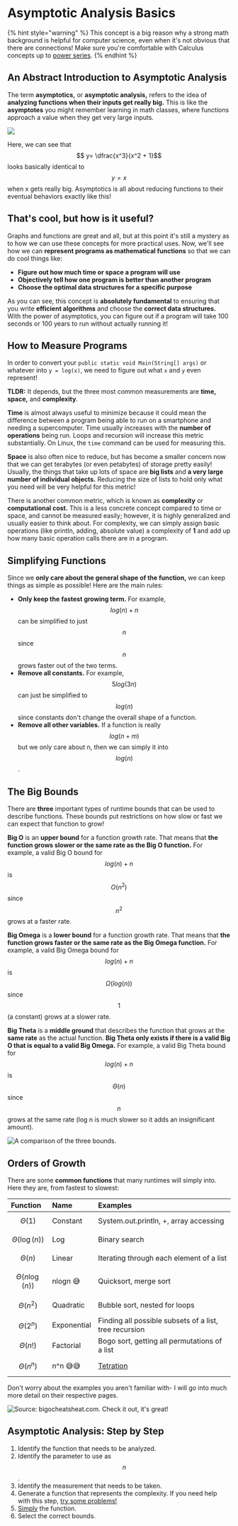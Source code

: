 # Asymptotic Analysis Basics

{% hint style="warning" %}
This concept is a big reason why a strong math background is helpful for computer science, even when it's not obvious that there are connections! Make sure you're comfortable with Calculus concepts up to [power series](http://tutorial.math.lamar.edu/Classes/CalcII/PowerSeries.aspx).
{% endhint %}

## An Abstract Introduction to Asymptotic Analysis

The term **asymptotics,** or **asymptotic analysis,** refers to the idea of **analyzing functions when their inputs get really big.** This is like the **asymptotes** you might remember learning in math classes, where functions approach a value when they get very large inputs.

![](../.gitbook/assets/image%20%2812%29.png)

Here, we can see that $$ y= \dfrac{x^3}{x^2 + 1}$$ looks basically identical to $$y = x$$ when x gets really big. Asymptotics is all about reducing functions to their eventual behaviors exactly like this!

## That's cool, but how is it useful?

Graphs and functions are great and all, but at this point it's still a mystery as to how we can use these concepts for more practical uses. Now, we'll see how we can **represent programs as mathematical functions** so that we can do cool things like:

* **Figure out how much time or space a program will use**
* **Objectively tell how one program is better than another program**
* **Choose the optimal data structures for a specific purpose**

As you can see, this concept is **absolutely fundamental** to ensuring that you write **efficient algorithms** and choose the **correct data structures.** With the power of asymptotics, you can figure out if a program will take 100 seconds or 100 years to run without actually running it!

## How to Measure Programs

In order to convert your `public static void Main(String[] args)` or whatever into `y = log(x)`, we need to figure out what `x` and `y` even represent!

**TLDR:** It depends, but the three most common measurements are **time, space,** and **complexity**. 

**Time** is almost always useful to minimize because it could mean the difference between a program being able to run on a smartphone and needing a supercomputer. Time usually increases with the **number of operations** being run. Loops and recursion will increase this metric substantially. On Linux, the `time` command can be used for measuring this.

**Space** is also often nice to reduce, but has become a smaller concern now that we can get terabytes \(or even petabytes\) of storage pretty easily! Usually, the things that take up lots of space are **big lists** and **a very large number of individual objects.** Reducing the size of lists to hold only what you need will be very helpful for this metric!

There is another common metric, which is known as **complexity** or **computational cost.** This is a less concrete concept compared to time or space, and cannot be measured easily; however, it is highly generalized and usually easier to think about. For complexity, we can simply assign basic operations \(like println, adding, absolute value\) a complexity of **1** and add up how many basic operation calls there are in a program.

## Simplifying Functions

Since we **only care about the general shape of the function,** we can keep things as simple as possible! Here are the main rules:

* **Only keep the** **fastest growing term.** For example,  $$log(n) + n$$ can be simplified to just $$n$$since $$n$$ grows faster out of the two terms.
* **Remove all constants.** For example,  $$5log(3n)$$ can just be simplified to $$log(n)$$since constants don't change the overall shape of a function.
* **Remove all other variables.** If a function is really $$log(n + m) $$ but we only care about n, then we can simply it into  $$log(n)$$.

## The Big Bounds

There are **three** important types of runtime bounds that can be used to describe functions. These bounds put restrictions on how slow or fast we can expect that function to grow!

**Big O** is an **upper bound** for a function growth rate. That means that **the function grows slower or the same rate as the Big O function.** For example, a valid Big O bound for $$log(n) + n$$ is $$O(n^2) $$ since $$n^2$$ grows at a faster rate.

**Big Omega** is a **lower bound** for a function growth rate. That means that **the function grows faster or the same rate as the Big Omega function.** For example, a valid Big Omega bound for  $$log(n) + n$$ is $$\Omega(log(n)) $$ since $$1$$ \(a constant\) grows at a slower rate.

**Big Theta** is a **middle ground** that describes the function that grows at the **same rate** as the actual function. **Big Theta only exists if there is a valid Big O that is equal to a valid Big Omega.** For example, a valid Big Theta bound for  $$log(n) + n$$ is $$\Theta(n) $$ since $$n$$ grows at the same rate \(log n is much slower so it adds an insignificant amount\).



![A comparison of the three bounds.](../.gitbook/assets/image%20%287%29.png)

## Orders of Growth

There are some **common functions** that many runtimes will simply into. Here they are, from fastest to slowest:

| Function | Name | Examples |
| :--- | :--- | :--- |
| $$\Theta(1)$$  | Constant | System.out.println, +, array accessing |
| $$\Theta(\log(n))$$  | Log | Binary search |
| $$\Theta(n)$$  | Linear | Iterating through each element of a list |
| $$\Theta(n\log(n))$$  | nlogn 😅 | Quicksort, merge sort |
| $$\Theta(n^2)$$  | Quadratic | Bubble sort, nested for loops |
| $$\Theta(2^n)$$  | Exponential | Finding all possible subsets of a list, tree recursion |
| $$\Theta(n!)$$  | Factorial | Bogo sort, getting all permutations of a list |
| $$\Theta(n^n)$$  | n^n 😅😅 | [Tetration](https://en.wikipedia.org/wiki/Tetration) |

Don't worry about the examples you aren't familiar with- I will go into much more detail on their respective pages.

![Source: bigocheatsheat.com. Check it out, it&apos;s great!](../.gitbook/assets/image%20%281%29.png)

## Asymptotic Analysis: Step by Step

1. Identify the function that needs to be analyzed.
2. Identify the parameter to use as $$n$$.
3. Identify the measurement that needs to be taken.
4. Generate a function that represents the complexity. If you need help with this step, [try some problems!](asymptotics-practice.md)
5. [Simply](asymptotics.md#simplifying-functions) the function.
6. Select the correct bounds.

